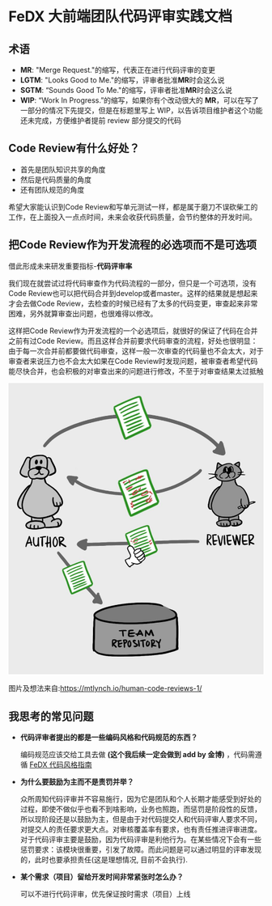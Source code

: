 # FeDX 大前端团队代码评审实践文档

## 术语

* **MR**: "Merge Request."的缩写，代表正在进行代码评审的变更
* **LGTM**: "Looks Good to Me."的缩写，评审者批准**MR**时会这么说
* **SGTM**: “Sounds Good To Me."的缩写，评审者批准**MR**时会这么说
* **WIP**: “Work In Progress.”的缩写，如果你有个改动很大的 **MR**，可以在写了一部分的情况下先提交，但是在标题里写上 WIP，以告诉项目维护者这个功能还未完成，方便维护者提前 review 部分提交的代码

## Code Review有什么好处？

* 首先是团队知识共享的角度
* 然后是代码质量的角度
* 还有团队规范的角度

希望大家能认识到Code Review和写单元测试一样，都是属于磨刀不误砍柴工的工作，在上面投入一点点时间，未来会收获代码质量，会节约整体的开发时间。

## 把Code Review作为开发流程的必选项而不是可选项

借此形成未来研发重要指标-**代码评审率**

我们现在就尝试过将代码审查作为代码流程的一部分，但只是一个可选项，没有Code Review也可以把代码合并到develop或者master。这样的结果就是想起来才会去做Code Review，去检查的时候已经有了太多的代码变更，审查起来非常困难，另外就算审查出问题，也很难得以修改。

这样把Code Review作为开发流程的一个必选项后，就很好的保证了代码在合并之前有过Code Review。而且这样合并前要求代码审查的流程，好处也很明显：由于每一次合并前都要做代码审查，这样一般一次审查的代码量也不会太大，对于审查者来说压力也不会太大如果在Code Review时发现问题，被审查者希望代码能尽快合并，也会积极的对审查出来的问题进行修改，不至于对审查结果太过抵触

![logo](images/code-review-overview.jpg)

图片及想法来自:<https://mtlynch.io/human-code-reviews-1/>

## 我思考的常见问题

* **代码评审者提出的都是一些编码风格和代码规范的东西？**
  
   编码规范应该交给工具去做 **(这个我后续一定会做到 add by 金博)** ，代码需遵循 [FeDX 代码风格指南](https://flyfedx.github.io/coding-style/#/)

* **为什么要鼓励为主而不是责罚并举？**
  
  众所周知代码评审并不容易施行，因为它是团队和个人长期才能感受到好处的过程，即使不做似乎也看不到啥影响，业务也照跑，而惩罚是阶段性的反馈，所以现阶段还是以鼓励为主，但是由于对代码提交人和代码评审人要求不同，对提交人的责任要求更大点。对审核覆盖率有要求，也有责任推进评审进度。
对于代码评审主要是鼓励，因为代码评审是利他行为。在某些情况下会有一些惩罚要求：该模块很重要，引发了故障。而此问题是可以通过明显的评审发现的，此时也要承担责任(这是理想情况, 目前不会执行).

* **某个需求（项目）留给开发时间非常紧张时怎么办？**
  
  可以不进行代码评审，优先保证按时需求（项目）上线
